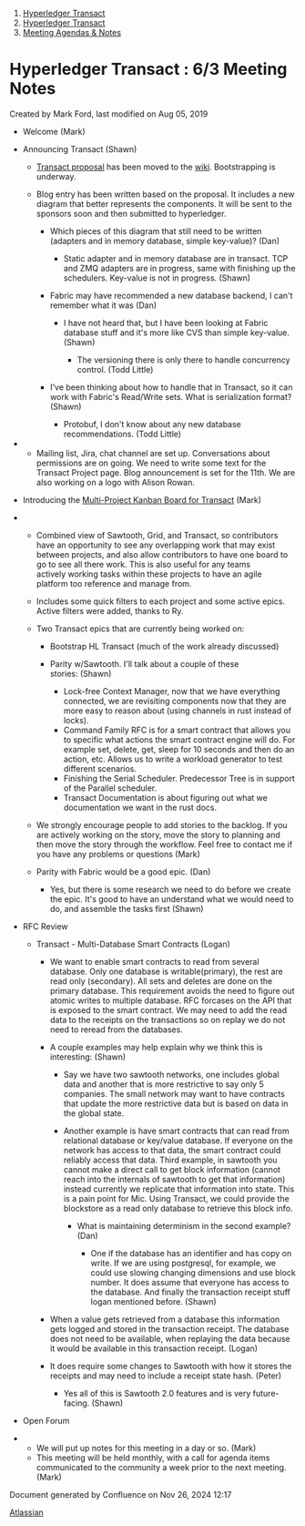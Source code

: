 1. [Hyperledger Transact](index.html)
2. [Hyperledger Transact](Hyperledger-Transact_23101448.html)
3. [Meeting Agendas &amp; Notes](23101835.html)

# Hyperledger Transact : 6/3 Meeting Notes

Created by Mark Ford, last modified on Aug 05, 2019

- Welcome (Mark)
- Announcing Transact (Shawn)
  
  - [Transact proposal](https://lf-hyperledger.atlassian.net/wiki/display/HYP/Hyperledger+Proposal+for+Transaction+Execution+Platform) has been moved to the [wiki](https://lf-hyperledger.atlassian.net/wiki/display/transact/). Bootstrapping is underway.
  - Blog entry has been written based on the proposal. It includes a new diagram that better represents the components. It will be sent to the sponsors soon and then submitted to hyperledger.
    
    - Which pieces of this diagram that still need to be written (adapters and in memory database, simple key-value)? (Dan)
      
      - Static adapter and in memory database are in transact. TCP and ZMQ adapters are in progress, same with finishing up the schedulers. Key-value is not in progress. (Shawn)
    - Fabric may have recommended a new database backend, I can't remember what it was (Dan)
      
      - I have not heard that, but I have been looking at Fabric database stuff and it's more like CVS than simple key-value. (Shawn)
        
        - The versioning there is only there to handle concurrency control. (Todd Little)
    - I've been thinking about how to handle that in Transact, so it can work with Fabric's Read/Write sets. What is serialization format? (Shawn)
      
      - Protobuf, I don't know about any new database recommendations. (Todd Little)
  
  <!--THE END-->
- - Mailing list, Jira, chat channel are set up. Conversations about permissions are on going. We need to write some text for the Transact Project page. Blog announcement is set for the 11th. We are also working on a logo with Alison Rowan.
- Introducing the [Multi-Project Kanban Board for Transact](https://jira.hyperledger.org/secure/RapidBoard.jspa?rapidView=232&quickFilter=621) (Mark)
- - Combined view of Sawtooth, Grid, and Transact, so contributors have an opportunity to see any overlapping work that may exist between projects, and also allow contributors to have one board to go to see all there work. This is also useful for any teams actively working tasks within these projects to have an agile platform too reference and manage from.
  - Includes some quick filters to each project and some active epics. Active filters were added, thanks to Ry.
  - Two Transact epics that are currently being worked on:
    
    - Bootstrap HL Transact (much of the work already discussed)
    - Parity w/Sawtooth. I'll talk about a couple of these stories: (Shawn)
      
      - Lock-free Context Manager, now that we have everything connected, we are revisiting components now that they are more easy to reason about (using channels in rust instead of locks).
      - Command Family RFC is for a smart contract that allows you to specific what actions the smart contract engine will do. For example set, delete, get, sleep for 10 seconds and then do an action, etc. Allows us to write a workload generator to test different scenarios.
      - Finishing the Serial Scheduler. Predecessor Tree is in support of the Parallel scheduler.
      - Transact Documentation is about figuring out what we documentation we want in the rust docs.
  - We strongly encourage people to add stories to the backlog. If you are actively working on the story, move the story to planning and then move the story through the workflow. Feel free to contact me if you have any problems or questions (Mark)
  - Parity with Fabric would be a good epic. (Dan)
    
    - Yes, but there is some research we need to do before we create the epic. It's good to have an understand what we would need to do, and assemble the tasks first (Shawn)
- RFC Review
  
  - Transact - Multi-Database Smart Contracts (Logan)
    
    - We want to enable smart contracts to read from several database. Only one database is writable(primary), the rest are read only (secondary). All sets and deletes are done on the primary database. This requirement avoids the need to figure out atomic writes to multiple database. RFC forcases on the API that is exposed to the smart contract. We may need to add the read data to the receipts on the transactions so on replay we do not need to reread from the databases.
    - A couple examples may help explain why we think this is interesting: (Shawn)
      
      - Say we have two sawtooth networks, one includes global data and another that is more restrictive to say only 5 companies. The small network may want to have contracts that update the more restrictive data but is based on data in the global state.
      - Another example is have smart contracts that can read from relational database or key/value database. If everyone on the network has access to that data, the smart contract could reliably access that data. Third example, in sawtooth you cannot make a direct call to get block information (cannot reach into the internals of sawtooth to get that information) instead currently we replicate that information into state. This is a pain point for Mic. Using Transact, we could provide the blockstore as a read only database to retrieve this block info. 
        
        - What is maintaining determinism in the second example? (Dan)
          
          - One if the database has an identifier and has copy on write. If we are using postgresql, for example, we could use slowing changing dimensions and use block number. It does assume that everyone has access to the database. And finally the transaction receipt stuff logan mentioned before. (Shawn)
    - When a value gets retrieved from a database this information gets logged and stored in the transaction receipt. The database does not need to be available, when replaying the data because it would be available in this transaction receipt. (Logan)
    - It does require some changes to Sawtooth with how it stores the receipts and may need to include a receipt state hash. (Peter)
      
      - Yes all of this is Sawtooth 2.0 features and is very future-facing. (Shawn)
- Open Forum
- - We will put up notes for this meeting in a day or so. (Mark)
  - This meeting will be held monthly, with a call for agenda items communicated to the community a week prior to the next meeting. (Mark)

Document generated by Confluence on Nov 26, 2024 12:17

[Atlassian](http://www.atlassian.com/)
